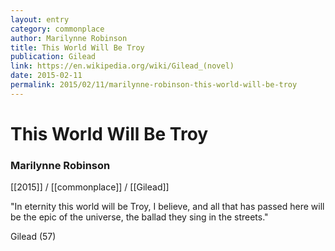```yaml
---
layout: entry
category: commonplace
author: Marilynne Robinson
title: This World Will Be Troy
publication: Gilead
link: https://en.wikipedia.org/wiki/Gilead_(novel)
date: 2015-02-11
permalink: 2015/02/11/marilynne-robinson-this-world-will-be-troy
---
```


# This World Will Be Troy

### Marilynne Robinson

[[2015]] / [[commonplace]] / [[Gilead]]

"In eternity this world will be Troy, I believe, and all that has passed here will be the epic of the universe, the ballad they sing in the streets."

Gilead (57)
